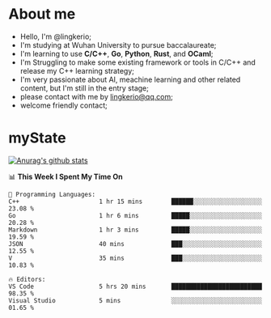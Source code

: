 # About me

- Hello, I'm @lingkerio; 
- I'm studying at Wuhan University to pursue baccalaureate;
- I'm learning to use **C/C++**, **Go**, **Python**, **Rust**, and **OCaml**;
- I'm Struggling to make some existing framework or tools in C/C++ and release my C++ learning strategy;
- I'm very passionate about AI, meachine learning and other related content, but I'm still in the entry stage;
- please contact with me by lingkerio@qq.com;
- welcome friendly contact;


# myState
[![Anurag's github stats](https://github-readme-stats.vercel.app/api?username=lingkerio&count_private=true&show_icons=true&theme=radical "![Anurag's github stats")](https://github.com/anuraghazra/github-readme-stats)

<!--[![Top Langs](https://github-readme-stats.vercel.app/api/top-langs/?username=lingkerio&layout=compact)](https://github.com/anuraghazra/github-readme-stats)-->

<!--START_SECTION:waka-->
📊 **This Week I Spent My Time On** 

```text
💬 Programming Languages: 
C++                      1 hr 15 mins        ██████░░░░░░░░░░░░░░░░░░░   23.08 % 
Go                       1 hr 6 mins         █████░░░░░░░░░░░░░░░░░░░░   20.28 % 
Markdown                 1 hr 3 mins         █████░░░░░░░░░░░░░░░░░░░░   19.59 % 
JSON                     40 mins             ███░░░░░░░░░░░░░░░░░░░░░░   12.55 % 
V                        35 mins             ███░░░░░░░░░░░░░░░░░░░░░░   10.83 % 

🔥 Editors: 
VS Code                  5 hrs 20 mins       █████████████████████████   98.35 % 
Visual Studio            5 mins              ░░░░░░░░░░░░░░░░░░░░░░░░░   01.65 % 
```


<!--END_SECTION:waka-->


